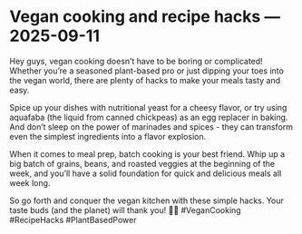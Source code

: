 # Vegan cooking and recipe hacks — 2025-09-11

Hey guys, vegan cooking doesn’t have to be boring or complicated! Whether you’re a seasoned plant-based pro or just dipping your toes into the vegan world, there are plenty of hacks to make your meals tasty and easy. 

Spice up your dishes with nutritional yeast for a cheesy flavor, or try using aquafaba (the liquid from canned chickpeas) as an egg replacer in baking. And don’t sleep on the power of marinades and spices - they can transform even the simplest ingredients into a flavor explosion.

When it comes to meal prep, batch cooking is your best friend. Whip up a big batch of grains, beans, and roasted veggies at the beginning of the week, and you’ll have a solid foundation for quick and delicious meals all week long.

So go forth and conquer the vegan kitchen with these simple hacks. Your taste buds (and the planet) will thank you! 🌱✨ #VeganCooking #RecipeHacks #PlantBasedPower